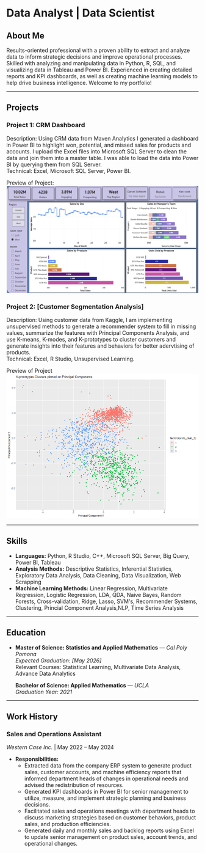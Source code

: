 # Data Analyst | Data Scientist

## **About Me**
Results-oriented professional with a proven ability to extract and analyze data to inform strategic decisions and improve operational processes. Skilled with analyzing and manipulating data in Python, R, SQL, and visualizing data in Tableau and Power BI. Experienced in creating detailed reports and KPI dashboards, as well as creating machine learning models to help drive business intelligence.
Welcome to my portfolio!

---

## **Projects**

### **Project 1: CRM Dashboard**
Description: Using CRM data from Maven Analytics I generated a dashboard in Power BI to highlight won, potential, and missed sales for products and accounts. I upload the Excel files into Microsoft SQL Server to clean the data and join them into a master table. I was able to load the data into Power BI by querying them from SQL Server.  
Technical: Excel, Microsoft SQL Server, Power BI.  

Preview of Project:
![CRM Dashboard](https://github.com/amolinariii/portfolio/raw/main/images/CRM%20Dashboard.png)


### **Project 2: [Customer Segmentation Analysis]**
Description: Using customer data from Kaggle, I am implementing unsupervised methods to generate a recommender system to fill in missing values, summarize the features with Principal Components Analysis, and use K-means, K-modes, and K-prototypes to cluster customers and generate insights into their features and behaviors for better adervtising of products.  
Technical: Excel, R Studio, Unsupervised Learning.  

Preview of Project
![Cluster Analysis Plot](https://github.com/amolinariii/portfolio/raw/main/images/Cluster%20Analysis%20plot.png)

---

## **Skills**
- **Languages:** Python, R Studio, C++, Microsoft SQL Server, Big Query, Power BI, Tableau
- **Analysis Methods:** Descriptive Statistics, Inferential Statistics, Exploratory Data Analysis, Data Cleaning, Data Visualization, Web Scrapping
-  **Machine Learning Methods:** Linear Regression, Multivariate Regression, Logistic Regression, LDA, QDA, Naive Bayes, Random Forests, Cross-validation, Ridge, Lasso, SVM's, Recommender Systems, Clustering, Princial Component Analysis,NLP, Time Series Analysis

---

## **Education**
- **Master of Science: Statistics and Applied Mathematics** — *Cal Poly Pomona*  
  *Expected Graduation: [May 2026]*  
  Relevant Courses: Statistical Learning, Multivariate Data Analysis, Advance Data Analytics
  
  **Bachelor of Science: Applied Mathematics** — *UCLA*  
  *Graduation Year: 2021*  

---

## **Work History**

### **Sales and Operations Assistant**  
*Western Case Inc.* | May 2022 – May 2024  
- **Responsibilities:**
  - Extracted data from the company ERP system to generate product sales, customer accounts, and machine efficiency reports that informed department heads of changes in operational needs and advised the redistribution of resources.
  - Generated KPI dashboards in Power BI for senior management to utilize, measure, and implement strategic planning and business decisions.
  - Facilitated sales and operations meetings with department heads to discuss marketing strategies based on customer behaviors, product sales, and production efficiencies.
  - Generated daily and monthly sales and backlog reports using Excel to update senior management on product sales, account trends, and operational changes.

